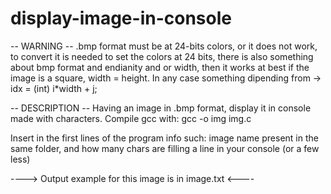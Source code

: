 # display-image-in-console
-- WARNING -- .bmp format must be at 24-bits colors, or it does not work, to convert it is needed to set the colors at 24 bits, there is also something about bmp format and endianity and or width, then it works at best if the image is a square, width = height. In any case something dipending from -> idx = (int) i*width + j;

-- DESCRIPTION --
Having an image in .bmp format, display it in console made with characters.
Compile gcc with: gcc -o img img.c

Insert in the first lines of the program info such: image name present in the same folder, and how many chars are filling a line in your console (or a few less)

----> Output example for this image is in image.txt <----
